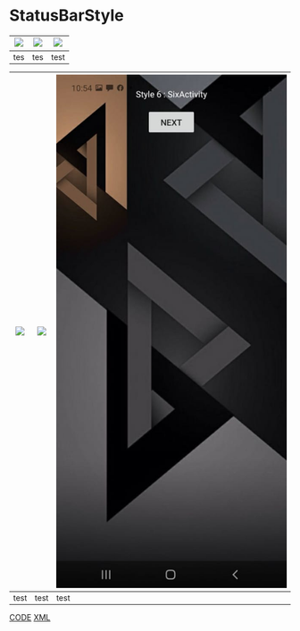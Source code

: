 # StatusBarStyle
 
|![](https://raw.githubusercontent.com/gzeinnumer/StatusBarStyle/master/image/Screenshot_20200503_212402.jpg)|![](https://raw.githubusercontent.com/gzeinnumer/StatusBarStyle/master/image/Screenshot_20200503_212406.jpg)|![](https://raw.githubusercontent.com/gzeinnumer/StatusBarStyle/master/image/Screenshot_20200503_212411.jpg)|
|--|--|--|
|tes|tes|test|

|![](https://raw.githubusercontent.com/gzeinnumer/StatusBarStyle/master/image/Screenshot_20200503_212416.jpg)|![](https://raw.githubusercontent.com/gzeinnumer/StatusBarStyle/master/image/Screenshot_20200503_212421.jpg)|![](https://raw.githubusercontent.com/gzeinnumer/StatusBarStyle/master/image/Screenshot_20200503_212421_2.jpg)|
|--|--|--|
|test|test|test|

[CODE](https://github.com/gzeinnumer/StatusBarStyle/blob/master/app/src/main/java/com/gzeinnumer/statusbarstyle/MainActivity.kt) [XML](https://github.com/gzeinnumer/StatusBarStyle/blob/master/app/src/main/res/layout/activity_main.xml)
